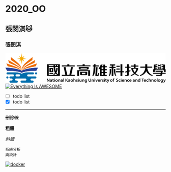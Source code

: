 # 2020_OO
## 張閔淇:cat:
### 張閔淇
![NKFUST](nkust.png "第一科大")
[![Everything Is AWESOME](https://img.youtube.com/vi/StTqXEQ2l-Y/0.jpg)](https://www.youtube.com/watch?v=StTqXEQ2l-Y "Everything Is AWESOME")

- [ ] todo list
- [x] todo list

---

~~刪除線~~

**粗體**

*斜體*

```
系統分析
與設計
```

[![docker](https://img.youtube.com/vi/sSm2dRarhPo/0.jpg)](https://www.youtube.com/watch?v=sSm2dRarhPo "docker")

